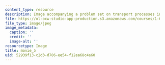 ```yaml
---
content_type: resource
description: Image accompanying a problem set on transport processes in the environment.
file: https://ol-ocw-studio-app-production.s3.amazonaws.com/courses/1-061-transport-processes-in-the-environment-fall-2008/52939f13c2d3d706ee54f12ea68c4a60_movie_5.jpg
file_type: image/jpeg
image_metadata:
  caption: ''
  credit: ''
  image-alt: ''
resourcetype: Image
title: movie_5
uid: 52939f13-c2d3-d706-ee54-f12ea68c4a60
---
```

